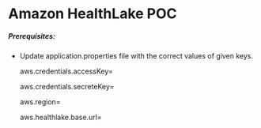 # **Amazon HealthLake POC**

##### Prerequisites:
* Update application.properties file with the correct values of given keys.
  
  aws.credentials.accessKey=<access-key>
  
  aws.credentials.secreteKey=<secrete-key>
  
  aws.region=<aws-region>
  
  aws.healthlake.base.url=<healthlake-url>

